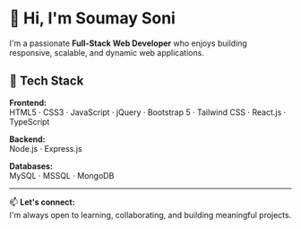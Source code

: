 # 👋 Hi, I'm Soumay Soni

I'm a passionate **Full-Stack Web Developer** who enjoys building responsive, scalable, and dynamic web applications.

## 🚀 Tech Stack

**Frontend:**  
HTML5 · CSS3 · JavaScript · jQuery · Bootstrap 5 · Tailwind CSS · React.js · TypeScript

**Backend:**  
Node.js · Express.js

**Databases:**  
MySQL · MSSQL · MongoDB

---

📫 **Let's connect:**  
I'm always open to learning, collaborating, and building meaningful projects.
